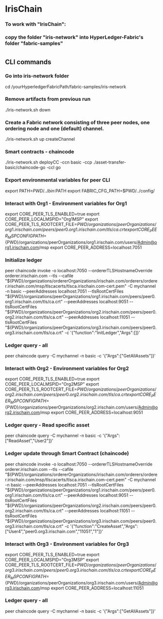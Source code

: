 # IrisChain
### To work with "IrisChain": 
### copy the folder "iris-network" into HyperLedger-Fabric's folder "fabric-samples"
#
## CLI commands
### Go into iris-network folder
cd /yourHyperledgerFabricPath/fabric-samples/iris-network

### Remove artifacts from previous run
./iris-network.sh down

### Create a Fabric network consisting of three peer nodes, one ordering node and one (default) channel.
./iris-network.sh up createChannel

### Smart contracts - chaincode
./iris-network.sh deployCC -ccn basic -ccp ./asset-transfer-basic/chaincode-go -ccl go

### Export environmental variables for peer CLI
export PATH=${PWD}/../bin:$PATH
export FABRIC_CFG_PATH=$PWD/../config/

### Interact with Org1 - Environment variables for Org1
export CORE_PEER_TLS_ENABLED=true
export CORE_PEER_LOCALMSPID="Org1MSP"
export CORE_PEER_TLS_ROOTCERT_FILE=${PWD}/organizations/peerOrganizations/org1.irischain.com/peers/peer0.org1.irischain.com/tls/ca.crt
export CORE_PEER_MSPCONFIGPATH=${PWD}/organizations/peerOrganizations/org1.irischain.com/users/Admin@org1.irischain.com/msp
export CORE_PEER_ADDRESS=localhost:7051

### Initialize ledger
peer chaincode invoke -o localhost:7050 --ordererTLSHostnameOverride orderer.irischain.com --tls --cafile "${PWD}/organizations/ordererOrganizations/irischain.com/orderers/orderer.irischain.com/msp/tlscacerts/tlsca.irischain.com-cert.pem" -C mychannel -n basic --peerAddresses localhost:7051 --tlsRootCertFiles "${PWD}/organizations/peerOrganizations/org1.irischain.com/peers/peer0.org1.irischain.com/tls/ca.crt" --peerAddresses localhost:9051 --tlsRootCertFiles "${PWD}/organizations/peerOrganizations/org2.irischain.com/peers/peer0.org2.irischain.com/tls/ca.crt" --peerAddresses localhost:11051 --tlsRootCertFiles "${PWD}/organizations/peerOrganizations/org3.irischain.com/peers/peer0.org3.irischain.com/tls/ca.crt" -c '{"function":"InitLedger","Args":[]}'

### Ledger query - all
peer chaincode query -C mychannel -n basic -c '{"Args":["GetAllAssets"]}'

### Interact with Org2 - Environment variables for Org2
export CORE_PEER_TLS_ENABLED=true
export CORE_PEER_LOCALMSPID="Org2MSP"
export CORE_PEER_TLS_ROOTCERT_FILE=${PWD}/organizations/peerOrganizations/org2.irischain.com/peers/peer0.org2.irischain.com/tls/ca.crt
export CORE_PEER_MSPCONFIGPATH=${PWD}/organizations/peerOrganizations/org2.irischain.com/users/Admin@org2.irischain.com/msp
export CORE_PEER_ADDRESS=localhost:9051

### Ledger query - Read specific asset
peer chaincode query -C mychannel -n basic -c '{"Args":["ReadAsset","User2"]}'

### Ledger update through Smart Contract (chaincode)
peer chaincode invoke -o localhost:7050 --ordererTLSHostnameOverride orderer.irischain.com --tls --cafile "${PWD}/organizations/ordererOrganizations/irischain.com/orderers/orderer.irischain.com/msp/tlscacerts/tlsca.irischain.com-cert.pem" -C mychannel -n basic --peerAddresses localhost:7051 --tlsRootCertFiles "${PWD}/organizations/peerOrganizations/org1.irischain.com/peers/peer0.org1.irischain.com/tls/ca.crt" --peerAddresses localhost:9051 --tlsRootCertFiles "${PWD}/organizations/peerOrganizations/org2.irischain.com/peers/peer0.org2.irischain.com/tls/ca.crt" --peerAddresses localhost:11051 --tlsRootCertFiles "${PWD}/organizations/peerOrganizations/org3.irischain.com/peers/peer0.org3.irischain.com/tls/ca.crt" -c '{"function":"CreateAsset","Args":["User4","peer0.org3.irischain.com","11051","1"]}'

### Interact with Org3 - Environment variables for Org3
export CORE_PEER_TLS_ENABLED=true
export CORE_PEER_LOCALMSPID="Org3MSP"
export CORE_PEER_TLS_ROOTCERT_FILE=${PWD}/organizations/peerOrganizations/org3.irischain.com/peers/peer0.org3.irischain.com/tls/ca.crt
export CORE_PEER_MSPCONFIGPATH=${PWD}/organizations/peerOrganizations/org3.irischain.com/users/Admin@org3.irischain.com/msp
export CORE_PEER_ADDRESS=localhost:11051

### Ledger query - all
peer chaincode query -C mychannel -n basic -c '{"Args":["GetAllAssets"]}'
